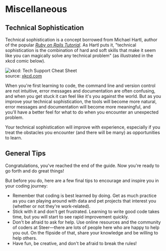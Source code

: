 # Miscellaneous

## Technical Sophistication

Technical sophistication is a concept borrowed from Michael Hartl, author of the
popular [_Ruby on Rails Tutorial_](https://www.railstutorial.org/book). As Hartl
puts it, "technical sophistication is the combination of hard and soft skills
that make it seem like you can magically solve any technical problem" (as
illustrated in the xkcd comic below).

![xkcd: Tech Support Cheat Sheet](https://imgs.xkcd.com/comics/tech_support_cheat_sheet.png)  
source: [xkcd.com](https://xkcd.com/627)

When you're first learning to code, the command line and version control are not
intuitive, error messages and documentation are often confusing, and when you
get stuck it can feel like it's you against the world. But as you improve your
technical sophistication, the tools will become more natural, error messages and
documentation will become more meaningful, and you'll have a better feel for
what to do when you encounter an unexpected problem.

Your technical sophistication will improve with experience, especially if you
treat the obstacles you encounter (and there will be many) as opportunities to
learn.

## General Tips

Congratulations, you've reached the end of the guide. Now you're ready to go
forth and do great things!

But before you do, here are a few final tips to encourage and inspire you in
your coding journey:

- Remember that coding is best learned by doing. Get as much practice as you can
  playing around with data and pet projects that interest you (whether or not
  they're work-related).
- Stick with it and don't get frustrated. Learning to write good code takes
  time, but you will start to see rapid improvement quickly.
- Don't be afraid to ask for help. Use online resources and the community of
  coders at Steer—there are lots of people here who are happy to help you out.
  On the flipside of that, share your knowledge and be willing to help others.
- Have fun, be creative, and don't be afraid to break the rules!
